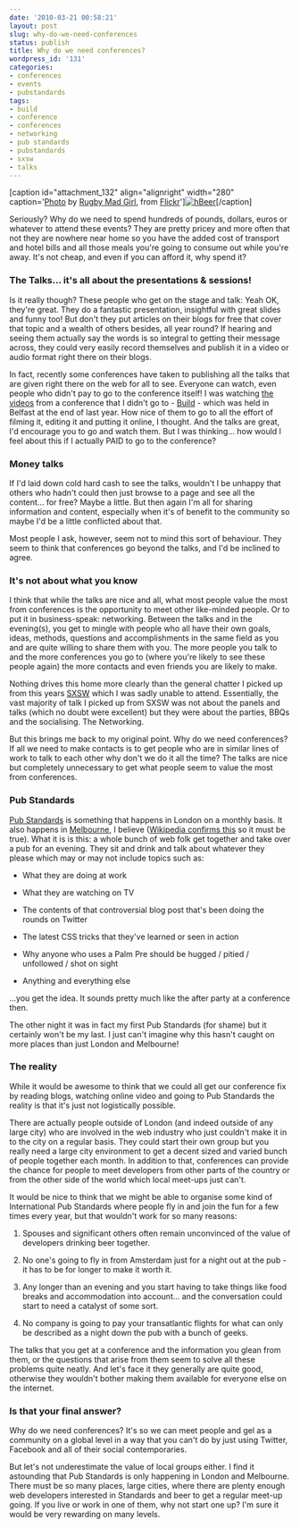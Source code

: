 ```yaml
---
date: '2010-03-21 00:58:21'
layout: post
slug: why-do-we-need-conferences
status: publish
title: Why do we need conferences?
wordpress_id: '131'
categories:
- conferences
- events
- pubstandards
tags:
- build
- conference
- conferences
- networking
- pub standards
- pubstandards
- sxsw
- talks
---
```


[caption id="attachment_132" align="alignright" width="280" caption='[Photo](http://www.flickr.com/photos/rugbymadgirl/2528751423/in/pool-pubstandards) by [Rugby Mad Girl](http://www.flickr.com/photos/rugbymadgirl/), from [Flickr](http://www.flickr.com/)'][![hBeer](http://www.norestfortheweekend.com/wp-content/uploads/2010/03/hBeer.jpg)](http://www.flickr.com/photos/rugbymadgirl/2528751423/in/pool-pubstandards)[/caption]

Seriously? Why do we need to spend hundreds of pounds, dollars, euros or whatever to attend these events? They are pretty pricey and more often that not they are nowhere near home so you have the added cost of transport and hotel bills and all those meals you're going to consume out while you're away. It's not cheap, and even if you can afford it, why spend it?



### The Talks... it's all about the presentations & sessions!



Is it really though? These people who get on the stage and talk: Yeah OK, they're great. They do a fantastic presentation, insightful with great slides and funny too! But don't they put articles on their blogs for free that cover that topic and a wealth of others besides, all year round? If hearing and seeing them actually say the words is so integral to getting their message across, they could very easily record themselves and publish it in a video or audio format right there on their blogs.

In fact, recently some conferences have taken to publishing all the talks that are given right there on the web for all to see. Everyone can watch, even people who didn't pay to go to the conference itself! I was watching [the videos](http://vimeo.com/build) from a conference that I didn't go to - [Build](http://buildconference.com) - which was held in Belfast at the end of last year. How nice of them to go to all the effort of filming it, editing it and putting it online, I thought. And the talks are great, I'd encourage you to go and watch them. But I was thinking... how would I feel about this if I actually PAID to go to the conference?



### Money talks



If I'd laid down cold hard cash to see the talks, wouldn't I be unhappy that others who hadn't could then just browse to a page and see all the content... for free? Maybe a little. But then again I'm all for sharing information and content, especially when it's of benefit to the community so maybe I'd be a little conflicted about that.

Most people I ask, however, seem not to mind this sort of behaviour. They seem to think that conferences go beyond the talks, and I'd be inclined to agree.



### It's not about what you know



I think that while the talks are nice and all, what most people value the most from conferences is the opportunity to meet other like-minded people. Or to put it in business-speak: networking. Between the talks and in the evening(s), you get to mingle with people who all have their own goals, ideas, methods, questions and accomplishments in the same field as you and are quite willing to share them with you. The more people you talk to and the more conferences you go to (where you're likely to see these people again) the more contacts and even friends you are likely to make.

Nothing drives this home more clearly than the general chatter I picked up from this years [SXSW](http://sxsw.com) which I was sadly unable to attend. Essentially, the vast majority of talk I picked up from SXSW was not about the panels and talks (which no doubt were excellent) but they were about the parties, BBQs and the socialising. The Networking.

But this brings me back to my original point. Why do we need conferences? If all we need to make contacts is to get people who are in similar lines of work to talk to each other why don't we do it all the time? The talks are nice but completely unnecessary to get what people seem to value the most from conferences.



### Pub Standards



[Pub Standards](http://www.pubstandards.co.uk) is something that happens in London on a monthly basis. It also happens in [Melbourne](http://pubstandards.org), I believe ([Wikipedia confirms this](http://en.wikipedia.org/wiki/User:Aliasd/Pub_Standards) so it must be true). What it is is this: a whole bunch of web folk get together and take over a pub for an evening. They sit and drink and talk about whatever they please which may or may not include topics such as:





  * What they are doing at work


  * What they are watching on TV


  * The contents of that controversial blog post that's been doing the rounds on Twitter


  * The latest CSS tricks that they've learned or seen in action


  * Why anyone who uses a Palm Pre should be hugged / pitied / unfollowed / shot on sight


  * Anything and everything else



...you get the idea. It sounds pretty much like the after party at a conference then.

The other night it was in fact my first Pub Standards (for shame) but it certainly won't be my last. I just can't imagine why this hasn't caught on more places than just London and Melbourne!



### The reality



While it would be awesome to think that we could all get our conference fix by reading blogs, watching online video and going to Pub Standards the reality is that it's just not logistically possible.

There are actually people outside of London (and indeed outside of any large city) who are involved in the web industry who just couldn't make it in to the city on a regular basis. They could start their own group but you really need a large city environment to get a decent sized and varied bunch of people together each month. In addition to that, conferences can provide the chance for people to meet developers from other parts of the country or from the other side of the world which local meet-ups just can't.

It would be nice to think that we might be able to organise some kind of International Pub Standards where people fly in and join the fun for a few times every year, but that wouldn't work for so many reasons:





  1. Spouses and significant others often remain unconvinced of the value of developers drinking beer together.


  2. No one's going to fly in from Amsterdam just for a night out at the pub - it has to be for longer to make it worth it.


  3. Any longer than an evening and you start having to take things like food breaks and accommodation into account... and the conversation could start to need a catalyst of some sort.


  4. No company is going to pay your transatlantic flights for what can only be described as a night down the pub with a bunch of geeks.



The talks that you get at a conference and the information you glean from them, or the questions that arise from them seem to solve all these problems quite neatly. And let's face it they generally are quite good, otherwise they wouldn't bother making them available for everyone else on the internet.



### Is that your final answer?



Why do we need conferences? It's so we can meet people and gel as a community on a global level in a way that you can't do by just using Twitter, Facebook and all of their social contemporaries.

But let's not underestimate the value of local groups either. I find it astounding that Pub Standards is only happening in London and Melbourne. There must be so many places, large cities, where there are plenty enough web developers interested in Standards and beer to get a regular meet-up going. If you live or work in one of them, why not start one up? I'm sure it would be very rewarding on many levels.
